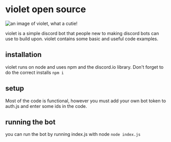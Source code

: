 # violet open source
![an image of violet, what a cutie!](https://raw.githubusercontent.com/janicescm/Violet-Open-Source/master/violetbot.png)

violet is a simple discord bot that people new to making discord bots can use to build upon. violet contains some basic and useful code examples.

## installation
violet runs on node and uses npm and the discord.io library. Don't forget to do the correct installs ```npm i```

## setup
Most of the code is functional, however you must add your own bot token to auth.js and enter some ids in the code.

## running the bot
you can run the bot by running index.js with node ```node index.js```
